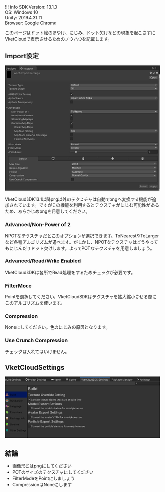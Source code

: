 !!! info
    SDK Version: 13.1.0<br>
    OS: Windows 10<br>
    Unity: 2019.4.31.f1<br>
    Browser: Google Chrome

このページはドット絵のぼやけ、にじみ、ドット欠けなどの現象を起こさずにVketCloudで表示させるためのノウハウを記載します。

## Import設定
![GuideToClearTextures00](img/GuideToClearTextures00.jpg)

VketCloudSDK13.1以降png以外のテクスチャは自動でpngへ変換する機能が追加されています。ですがこの機能を利用するとテクスチャがにじむ可能性があるため、あらかじめpngを用意してください。

### Advanced/Non-Power of 2
NPOTなテクスチャだとこのオプションが選択できます。ToNearestやToLargerなど各種アルゴリズムが選べます。がしかし、NPOTなテクスチャはどうやってもにじんだりドット欠けします。よってPOTなテクスチャを用意しましょう。

### Advanced/Read/Write Enabled
VketCloudSDKは各所でRead処理をするためチェックが必要です。

### FilterMode
Pointを選択してください。VketCloudSDKはテクスチャを拡大縮小させる際にこのアルゴリズムを使います。

### Compression
Noneにしてください。色のにじみの原因となります。

### Use Crunch Compression
チェックは入れてはいけません。

## VketCloudSettings
![GuideToClearTextures01](img/GuideToClearTextures01.jpg)

## 結論

- 画像形式はpngにしてください
- POTのサイズのテクスチャにしてください
- FilterModeをPointにしましょう
- CompressionはNoneにします
